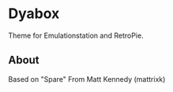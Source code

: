 # Dyabox
Theme for Emulationstation and RetroPie.

## About

Based on "Spare" From Matt Kennedy (mattrixk)

